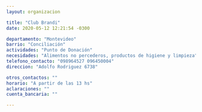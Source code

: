 ```yaml
---
layout: organizacion

title: "Club Brandi"
date: 2020-05-12 12:21:54 -0300

departamento: "Montevideo"
barrio: "Conciliación"
actividades: "Punto de Donación"
necesidades: "Alimentos no percederos, productos de higiene y limpieza"
telefono_contacto: "098964527 096450004"
direccion: "Adolfo Rodriguez 6738"

otros_contactos: ""
horario: "A partir de las 13 hs"
aclaraciones: ""
cuenta_bancaria: ""

---
```

